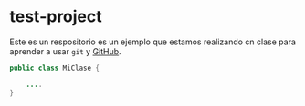 # test-project

Este es un respositorio es un ejemplo que estamos realizando cn clase para aprender a usar  `git` y [GitHub][1]. 





``` java
public class MiClase {

    ....
}
``` 

[1]: http://github.com 